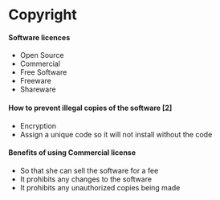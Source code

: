 # Copyright

#### Software licences
- Open Source
- Commercial
- Free Software
- Freeware
- Shareware

#### How to prevent illegal copies of the software \[2\]
- Encryption
- Assign a unique code so it will not install without the code

#### Benefits of using Commercial license
- So that she can sell the software for a fee
- It prohibits any changes to the software
- It prohibits any unauthorized copies being made
